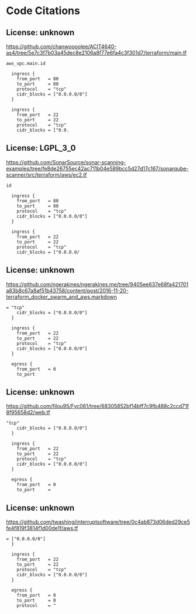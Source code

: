 # Code Citations

## License: unknown
https://github.com/chanwoooolee/ACIT4640-as4/tree/5e7c3f7b03a45dec8e2106a8f77e6fa4c3f301d7/terraform/main.tf

```
aws_vpc.main.id

  ingress {
    from_port   = 80
    to_port     = 80
    protocol    = "tcp"
    cidr_blocks = ["0.0.0.0/0"]
  }

  ingress {
    from_port   = 22
    to_port     = 22
    protocol    = "tcp"
    cidr_blocks = ["0.0.
```


## License: LGPL_3_0
https://github.com/SonarSource/sonar-scanning-examples/tree/fe8de26755ec42ac711b04e589bcc5d27d17c167/sonarqube-scanner/src/terraform/aws/ec2.tf

```
id

  ingress {
    from_port   = 80
    to_port     = 80
    protocol    = "tcp"
    cidr_blocks = ["0.0.0.0/0"]
  }

  ingress {
    from_port   = 22
    to_port     = 22
    protocol    = "tcp"
    cidr_blocks = ["0.0.0.0/
```


## License: unknown
https://github.com/ngerakines/ngerakines.me/tree/9405ee637e68fa421701a83b8c67a8af51b43758/content/post/2016-11-20-terraform_docker_swarm_and_aws.markdown

```
= "tcp"
    cidr_blocks = ["0.0.0.0/0"]
  }

  ingress {
    from_port   = 22
    to_port     = 22
    protocol    = "tcp"
    cidr_blocks = ["0.0.0.0/0"]
  }

  egress {
    from_port   = 0
    to_port
```


## License: unknown
https://github.com/filou95/Fyc061/tree/68305852bf14bff7c9fb488c2ccd71f8f95658d2/web.tf

```
"tcp"
    cidr_blocks = ["0.0.0.0/0"]
  }

  ingress {
    from_port   = 22
    to_port     = 22
    protocol    = "tcp"
    cidr_blocks = ["0.0.0.0/0"]
  }

  egress {
    from_port   = 0
    to_port     =
```


## License: unknown
https://github.com/twashing/interruptsoftware/tree/0c4ab873d06ded29ce5fe4f819f3814f1d00de1f/aws.tf

```
= ["0.0.0.0/0"]
  }

  ingress {
    from_port   = 22
    to_port     = 22
    protocol    = "tcp"
    cidr_blocks = ["0.0.0.0/0"]
  }

  egress {
    from_port   = 0
    to_port     = 0
    protocol    = "
```

